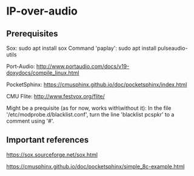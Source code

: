 # IP-over-audio

## Prerequisites

Sox: sudo apt install sox
Command 'paplay': sudo apt install pulseaudio-utils

Port-Audio: http://www.portaudio.com/docs/v19-doxydocs/compile_linux.html

PocketSphinx: https://cmusphinx.github.io/doc/pocketsphinx/index.html

CMU Flite: http://www.festvox.org/flite/

Might be a prequisite (as for now, works with\without it):
In the file '/etc/modprobe.d/blacklist.conf',
turn the line 'blacklist pcspkr' to a comment using '#'.

## Important references

https://sox.sourceforge.net/sox.html

https://cmusphinx.github.io/doc/pocketsphinx/simple_8c-example.html
